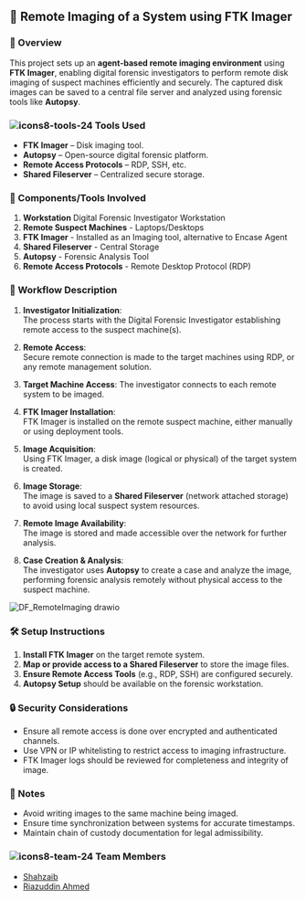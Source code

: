 ## 📁 Remote Imaging of a System using FTK Imager

### 📝 Overview

This project sets up an **agent-based remote imaging environment** using **FTK Imager**, enabling digital forensic investigators to perform remote disk imaging of suspect machines efficiently and securely. The captured disk images can be saved to a central file server and analyzed using forensic tools like **Autopsy**.


### ![icons8-tools-24](https://github.com/user-attachments/assets/c5098d8c-f991-4d8e-944f-28b8cbdabd25) Tools Used

- **FTK Imager** – Disk imaging tool.
- **Autopsy** – Open-source digital forensic platform.
- **Remote Access Protocols** – RDP, SSH, etc.
- **Shared Fileserver** – Centralized secure storage.


### 🧩 Components/Tools Involved

1. **Workstation** Digital Forensic Investigator Workstation
2. **Remote Suspect Machines** - Laptops/Desktops
3. **FTK Imager** - Installed as an Imaging tool, alternative to Encase Agent
4. **Shared Fileserver** - Central Storage
5. **Autopsy** - Forensic Analysis Tool
6. **Remote Access Protocols** - Remote Desktop Protocol (RDP)


### 🔁 Workflow Description

1. **Investigator Initialization**:  
   The process starts with the Digital Forensic Investigator establishing remote access to the suspect machine(s).

2. **Remote Access**:  
   Secure remote connection is made to the target machines using RDP, or any remote management solution.

3. **Target Machine Access**:
   The investigator connects to each remote system to be imaged.

4. **FTK Imager Installation**:  
   FTK Imager is installed on the remote suspect machine, either manually or using deployment tools.

5. **Image Acquisition**:  
   Using FTK Imager, a disk image (logical or physical) of the target system is created.

6. **Image Storage**:  
   The image is saved to a **Shared Fileserver** (network attached storage) to avoid using local suspect system resources.

7. **Remote Image Availability**:  
   The image is stored and made accessible over the network for further analysis.

8. **Case Creation & Analysis**:  
   The investigator uses **Autopsy** to create a case and analyze the image, performing forensic analysis remotely without physical access to the suspect machine.

![DF_RemoteImaging drawio](https://github.com/user-attachments/assets/151edebc-cc33-434b-bd38-17e3141deca6)


### 🛠 Setup Instructions

1. **Install FTK Imager** on the target remote system.
2. **Map or provide access to a Shared Fileserver** to store the image files.
3. **Ensure Remote Access Tools** (e.g., RDP, SSH) are configured securely.
4. **Autopsy Setup** should be available on the forensic workstation.


### 🔒 Security Considerations

- Ensure all remote access is done over encrypted and authenticated channels.
- Use VPN or IP whitelisting to restrict access to imaging infrastructure.
- FTK Imager logs should be reviewed for completeness and integrity of image.

### 📌 Notes

- Avoid writing images to the same machine being imaged.
- Ensure time synchronization between systems for accurate timestamps.
- Maintain chain of custody documentation for legal admissibility.

### ![icons8-team-24](https://github.com/user-attachments/assets/6a585b1f-1313-4e0f-9808-74a87b99755f) Team Members
- [Shahzaib](https://github.com/Shahzaibali003)
- [Riazuddin Ahmed](https://github.com/riazuddinse)


